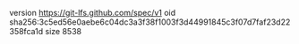 version https://git-lfs.github.com/spec/v1
oid sha256:3c5ed56e0aebe6c04dc3a3f38f1003f3d44991845c3f07d7faf23d22358fca1d
size 8538
